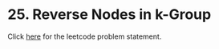 
# 25. Reverse Nodes in k-Group

Click [here](https://leetcode.com/problems/reverse-nodes-in-k-group/) for the leetcode problem statement.
